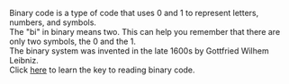 Binary code is a type of code that uses 0 and 1 to represent letters, numbers, and symbols.  
The "bi" in binary means two. This can help you remember that there are only two symbols, the 0 and the 1.  
The binary system was invented in the late 1600s by Gottfried Wilhem Leibniz.  
Click [here](start) to learn the key to reading binary code.   
